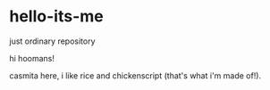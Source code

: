 # hello-its-me
just ordinary repository

hi hoomans!

casmita here, i like rice and chickenscript (that's what i'm made of!).
